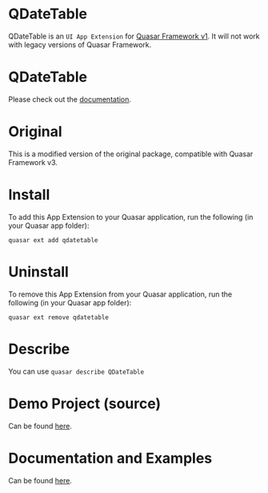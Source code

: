 QDateTable
===

QDateTable is an `UI App Extension` for [Quasar Framework v1](https://quasar.dev/). It will not work with legacy versions of Quasar Framework.

# QDateTable
Please check out the [documentation](https://qdatetable.now.sh).

# Original
This is a modified version of the original package, compatible with Quasar Framework v3.

# Install
To add this App Extension to your Quasar application, run the following (in your Quasar app folder):
```
quasar ext add qdatetable
```

# Uninstall
To remove this App Extension from your Quasar application, run the following (in your Quasar app folder):
```
quasar ext remove qdatetable
```

# Describe
You can use `quasar describe QDateTable` 

# Demo Project (source)
Can be found [here](https://github.com/ewol123/app-extension-qdatetable/tree/master/demo).

# Documentation and Examples
Can be found [here](https://qdatetable.now.sh).
